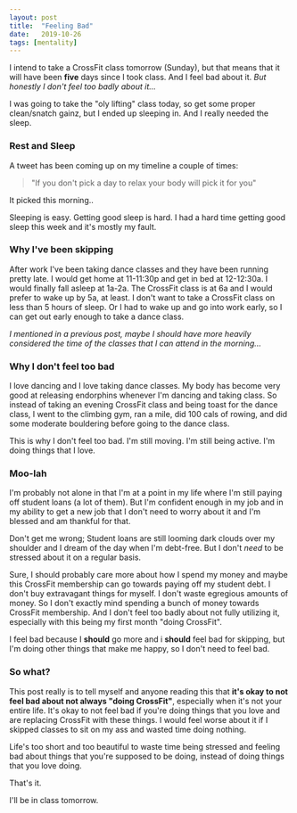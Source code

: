 ```yaml
---
layout: post
title:  "Feeling Bad"
date:   2019-10-26
tags: [mentality]
---
```


I intend to take a CrossFit class tomorrow (Sunday), but that means that it will
have been **five** days since I took class. And I feel bad about it. *But
honestly I don't feel too badly about it...*

I was going to take the "oly lifting" class today, so get some proper
clean/snatch gainz, but I ended up sleeping in. And I really needed the sleep.

### Rest and Sleep

A tweet has been coming up on my timeline a couple of times:

> "If you don't pick a day to relax your body will pick it for you"

It picked this morning..

Sleeping is easy. Getting good sleep is hard. I had a hard time getting good
sleep this week and it's mostly my fault.


<!--more-->


### Why I've been skipping

After work I've been taking dance classes and they have been running pretty
late. I would get home at 11-11:30p and get in bed at 12-12:30a. I would finally
fall asleep at 1a-2a. The CrossFit class is at 6a and I would prefer to wake up
by 5a, at least. I don't want to take a CrossFit class on less than 5 hours of
sleep. Or I had to wake up and go into work early, so I can get out early enough
to take a dance class.

*I mentioned in a previous post, maybe I should have more heavily considered the
time of the classes that I can attend in the morning...*


### Why I don't feel too bad

I love dancing and I love taking dance classes. My body has become very good at
releasing endorphins whenever I'm dancing and taking class. So instead of taking
an evening CrossFit class and being toast for the dance class, I went to the
climbing gym, ran a mile, did 100 cals of rowing, and did some moderate
bouldering before going to the dance class. 

This is why I don't feel too bad. I'm still moving. I'm still being active. I'm
doing things that I love.


### Moo-lah

I'm probably not alone in that I'm at a point in my life where I'm still paying
off student loans (a lot of them). But I'm confident enough in my job and in my
ability to get a new job that I don't need to worry about it and I'm blessed and
am thankful for that.

Don't get me wrong; Student loans are still looming dark clouds over my shoulder
and I dream of the day when I'm debt-free. But I don't *need* to be stressed
about it on a regular basis.

Sure, I should probably care more about how I spend my money and maybe this
CrossFit membership can go towards paying off my student debt. I don't buy
extravagant things for myself. I don't waste egregious amounts of money. So I
don't exactly mind spending a bunch of money towards CrossFit membership. And I
don't feel too badly about not fully utilizing it, especially with this being my
first month "doing CrossFit".

I feel bad because I **should** go more and i **should** feel bad for skipping,
but I'm doing other things that make me happy, so I don't need to feel bad.


### So what?

This post really is to tell myself and anyone reading this that **it's okay to
not feel bad about not always "doing CrossFit"**, especially when it's not your
entire life. It's okay to not feel bad if you're doing things that you love and
are replacing CrossFit with these things. I would feel worse about it if I
skipped classes to sit on my ass and wasted time doing nothing.

Life's too short and too beautiful to waste time being stressed and feeling bad
about things that you're supposed to be doing, instead of doing things that you
love doing.

That's it.

I'll be in class tomorrow.


